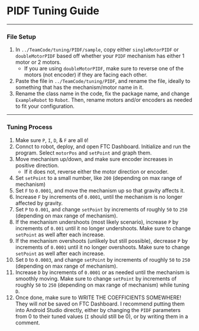 




# PIDF Tuning Guide

---

### File Setup

1. In `../TeamCode/tuning/PIDF/sample`, copy either `singleMotorPIDF` or `doubleMotorPIDF` based off whether your `PIDF` mechanism has either 1 motor or 2 motors.
    - If you are using `doubleMotorPIDF`, make sure to reverse one of the motors (not encoder) if they are facing each other.
2. Paste the file in `../TeamCode/tuning/PIDF`, and rename the file, ideally to something that has the mechanism/motor name in it.
3. Rename the class name in the code, fix the package name, and change `ExampleRobot` to `Robot`. Then, rename motors and/or encoders as needed to fit your configuration.

---

### Tuning Process

1. Make sure `P`, `I`, `D`, & `F` are all `0`!
2. Connct to robot, deploy, and open FTC Dashboard. Initialize and run the program. Select `motorPos` and `setPoint` and graph them.
3. Move mechanism up/down, and make sure encoder increases in positive direction.
    - If it does not, reverse either the motor direction or encoder.
4. Set `setPoint` to a small number, like `200` (depending on max range of mechanism)
5. Set `F` to `0.0001`, and move the mechanism up so that gravity affects it.
6. Increase `F` by increments of `0.0001`, until the mechanism is no longer affected by gravity.
7. Set `P` to `0.001`, and change `setPoint` by increments of roughly `50` to `250` (depending on max range of mechanism).
8. If the mechanism undershoots (most likely scenario), increase `P` by increments of `0.001` until it no longer undershoots. Make sure to change `setPoint` as well after each increase.
9. If the mechanism overshoots (unlikely but still possible), decrease `P` by increments of `0.0001` until it no longer overshoots. Make sure to change `setPoint` as well after each increase.
10. Set `D` to `0.0003`, and change `setPoint` by increments of roughly `50` to `250` (depending on max range of mechanism).
11. Increase `D` by increments of `0.0001` or as needed until the mechanism is smoothly moving. Make sure to change  `setPoint` by increments of roughly `50` to `250` (depending on max range of mechanism) while tuning `D`.
12. Once done, make sure to WRITE THE COEFFICIENTS SOMEWHERE! They will _not_ be saved on FTC Dashboard. I recommend putting them into Android Studio directly, either by changing the `PIDF` parameters from 0 to their tuned values (`I` should still be 0), or by writing them in a comment.